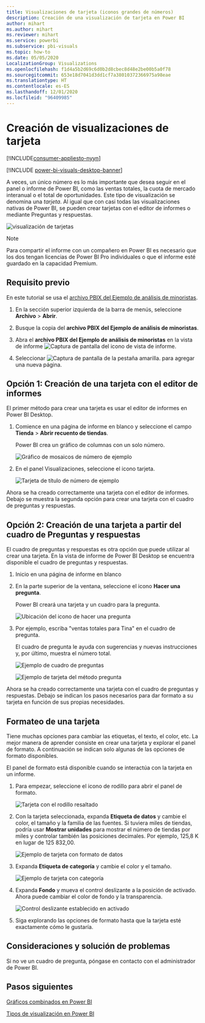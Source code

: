 ```yaml
---
title: Visualizaciones de tarjeta (iconos grandes de números)
description: Creación de una visualización de tarjeta en Power BI
author: mihart
ms.author: mihart
ms.reviewer: mihart
ms.service: powerbi
ms.subservice: pbi-visuals
ms.topic: how-to
ms.date: 05/05/2020
LocalizationGroup: Visualizations
ms.openlocfilehash: f1d4a5b2d69c6d0b2d8cbec8d48e2be00b5a0f78
ms.sourcegitcommit: 653e18d7041d3dd1cf7a38010372366975a98eae
ms.translationtype: HT
ms.contentlocale: es-ES
ms.lasthandoff: 12/01/2020
ms.locfileid: "96409985"
---
```

# <a name="create-card-visualizations"></a>Creación de visualizaciones de tarjeta

[!INCLUDE[consumer-appliesto-nyyn](../includes/consumer-appliesto-nyyn.md)]

[!INCLUDE [power-bi-visuals-desktop-banner](../includes/power-bi-visuals-desktop-banner.md)]

A veces, un único número es lo más importante que desea seguir en el panel o informe de Power BI, como las ventas totales, la cuota de mercado interanual o el total de oportunidades. Este tipo de visualización se denomina una *tarjeta*. Al igual que con casi todas las visualizaciones nativas de Power BI, se pueden crear tarjetas con el editor de informes o mediante Preguntas y respuestas.

![visualización de tarjetas](media/power-bi-visualization-card/pbi-opptuntiescard.png)

> [!NOTE]
> Para compartir el informe con un compañero en Power BI es necesario que los dos tengan licencias de Power BI Pro individuales o que el informe esté guardado en la capacidad Premium.

## <a name="prerequisite"></a>Requisito previo

En este tutorial se usa el [archivo PBIX del Ejemplo de análisis de minoristas](https://download.microsoft.com/download/9/6/D/96DDC2FF-2568-491D-AAFA-AFDD6F763AE3/Retail%20Analysis%20Sample%20PBIX.pbix).

1. En la sección superior izquierda de la barra de menús, seleccione **Archivo** \> **Abrir**.
   
2. Busque la copia del **archivo PBIX del Ejemplo de análisis de minoristas**.

1. Abra el **archivo PBIX del Ejemplo de análisis de minoristas** en la vista de informe ![Captura de pantalla del icono de vista de informe](media/power-bi-visualization-kpi/power-bi-report-view.png).

1. Seleccionar ![Captura de pantalla de la pestaña amarilla.](media/power-bi-visualization-kpi/power-bi-yellow-tab.png) para agregar una nueva página.

## <a name="option-1-create-a-card-using-the-report-editor"></a>Opción 1: Creación de una tarjeta con el editor de informes

El primer método para crear una tarjeta es usar el editor de informes en Power BI Desktop.

1. Comience en una página de informe en blanco y seleccione el campo **Tienda** \> **Abrir recuento de tiendas**.

    Power BI crea un gráfico de columnas con un solo número.

   ![Gráfico de mosaicos de número de ejemplo](media/power-bi-visualization-card/pbi-overview-chart.png)

2. En el panel Visualizaciones, seleccione el icono tarjeta.

   ![Tarjeta de título de número de ejemplo](media/power-bi-visualization-card/power-bi-card-visualization.png)

Ahora se ha creado correctamente una tarjeta con el editor de informes. Debajo se muestra la segunda opción para crear una tarjeta con el cuadro de preguntas y respuestas.

## <a name="option-2-create-a-card-from-the-qa-question-box"></a>Opción 2: Creación de una tarjeta a partir del cuadro de Preguntas y respuestas
El cuadro de preguntas y respuestas es otra opción que puede utilizar al crear una tarjeta. En la vista de informe de Power BI Desktop se encuentra disponible el cuadro de preguntas y respuestas.

1. Inicio en una página de informe en blanco

1. En la parte superior de la ventana, seleccione el icono **Hacer una pregunta**. 

    Power BI creará una tarjeta y un cuadro para la pregunta. 

   ![Ubicación del icono de hacer una pregunta](media/power-bi-visualization-card/power-bi-q-and-a-overview.png)

2. Por ejemplo, escriba "ventas totales para Tina" en el cuadro de pregunta.

    El cuadro de pregunta le ayuda con sugerencias y nuevas instrucciones y, por último, muestra el número total.  

   ![Ejemplo de cuadro de preguntas](media/power-bi-visualization-card/power-bi-q-and-a-box.png)

   ![Ejemplo de tarjeta del método pregunta](media/power-bi-visualization-card/power-bi-q-and-a-card.png)

Ahora se ha creado correctamente una tarjeta con el cuadro de preguntas y respuestas. Debajo se indican los pasos necesarios para dar formato a su tarjeta en función de sus propias necesidades.

## <a name="format-a-card"></a>Formateo de una tarjeta
Tiene muchas opciones para cambiar las etiquetas, el texto, el color, etc. La mejor manera de aprender consiste en crear una tarjeta y explorar el panel de formato. A continuación se indican solo algunas de las opciones de formato disponibles. 

El panel de formato está disponible cuando se interactúa con la tarjeta en un informe. 

1. Para empezar, seleccione el icono de rodillo para abrir el panel de formato. 

    ![Tarjeta con el rodillo resaltado](media/power-bi-visualization-card/power-bi-format-card-2.png)

2. Con la tarjeta seleccionada, expanda **Etiqueta de datos** y cambie el color, el tamaño y la familia de las fuentes. Si tuviera miles de tiendas, podría usar **Mostrar unidades** para mostrar el número de tiendas por miles y controlar también las posiciones decimales. Por ejemplo, 125,8 K en lugar de 125 832,00.

    ![Ejemplo de tarjeta con formato de datos](media/power-bi-visualization-card/power-bi-card-format-2.png)

3.  Expanda **Etiqueta de categoría** y cambie el color y el tamaño.

    ![Ejemplo de tarjeta con categoría](media/power-bi-visualization-card/power-bi-card-format-category.png)

4. Expanda **Fondo** y mueva el control deslizante a la posición de activado.  Ahora puede cambiar el color de fondo y la transparencia.

    ![Control deslizante establecido en activado](media/power-bi-visualization-card/power-bi-format-color-2.png)

5. Siga explorando las opciones de formato hasta que la tarjeta esté exactamente cómo le gustaría. 

## <a name="considerations-and-troubleshooting"></a>Consideraciones y solución de problemas

Si no ve un cuadro de pregunta, póngase en contacto con el administrador de Power BI.

## <a name="next-steps"></a>Pasos siguientes
[Gráficos combinados en Power BI](power-bi-visualization-combo-chart.md)

[Tipos de visualización en Power BI](power-bi-visualization-types-for-reports-and-q-and-a.md)
